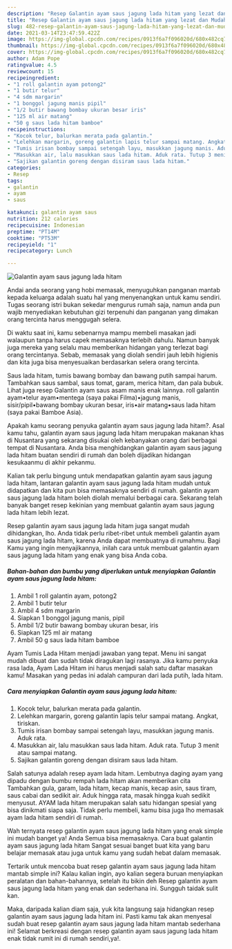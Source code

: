 ```yaml
---
description: "Resep Galantin ayam saus jagung lada hitam yang lezat dan Mudah Dibuat"
title: "Resep Galantin ayam saus jagung lada hitam yang lezat dan Mudah Dibuat"
slug: 482-resep-galantin-ayam-saus-jagung-lada-hitam-yang-lezat-dan-mudah-dibuat
date: 2021-03-14T23:47:59.422Z
image: https://img-global.cpcdn.com/recipes/0913f6a7f096020d/680x482cq70/galantin-ayam-saus-jagung-lada-hitam-foto-resep-utama.jpg
thumbnail: https://img-global.cpcdn.com/recipes/0913f6a7f096020d/680x482cq70/galantin-ayam-saus-jagung-lada-hitam-foto-resep-utama.jpg
cover: https://img-global.cpcdn.com/recipes/0913f6a7f096020d/680x482cq70/galantin-ayam-saus-jagung-lada-hitam-foto-resep-utama.jpg
author: Adam Pope
ratingvalue: 4.5
reviewcount: 15
recipeingredient:
- "1 roll galantin ayam potong2"
- "1 butir telur"
- "4 sdm margarin"
- "1 bonggol jagung manis pipil"
- "1/2 butir bawang bombay ukuran besar iris"
- "125 ml air matang"
- "50 g saus lada hitam bamboe"
recipeinstructions:
- "Kocok telur, balurkan merata pada galantin."
- "Lelehkan margarin, goreng galantin lapis telur sampai matang. Angkat, tiriskan."
- "Tumis irisan bombay sampai setengah layu, masukkan jagung manis. Aduk rata."
- "Masukkan air, lalu masukkan saus lada hitam. Aduk rata. Tutup 3 menit atau sampai matang."
- "Sajikan galantin goreng dengan disiram saus lada hitam."
categories:
- Resep
tags:
- galantin
- ayam
- saus

katakunci: galantin ayam saus 
nutrition: 212 calories
recipecuisine: Indonesian
preptime: "PT14M"
cooktime: "PT53M"
recipeyield: "1"
recipecategory: Lunch

---
```



![Galantin ayam saus jagung lada hitam](https://img-global.cpcdn.com/recipes/0913f6a7f096020d/680x482cq70/galantin-ayam-saus-jagung-lada-hitam-foto-resep-utama.jpg)

Andai anda seorang yang hobi memasak, menyuguhkan panganan mantab kepada keluarga adalah suatu hal yang menyenangkan untuk kamu sendiri. Tugas seorang istri bukan sekedar mengurus rumah saja, namun anda pun wajib menyediakan kebutuhan gizi terpenuhi dan panganan yang dimakan orang tercinta harus menggugah selera.

Di waktu  saat ini, kamu sebenarnya mampu membeli masakan jadi walaupun tanpa harus capek memasaknya terlebih dahulu. Namun banyak juga mereka yang selalu mau memberikan hidangan yang terlezat bagi orang tercintanya. Sebab, memasak yang diolah sendiri jauh lebih higienis dan kita juga bisa menyesuaikan berdasarkan selera orang tercinta. 

Saus lada hitam, tumis bawang bombay dan bawang putih sampai harum. Tambahkan saus sambal, saus tomat, garam, merica hitam, dan pala bubuk. Lihat juga resep Galantin ayam saus asam manis enak lainnya. roll galantin ayam•telur ayam•mentega (saya pakai Filma)•jagung manis, sisir/pipil•bawang bombay ukuran besar, iris•air matang•saus lada hitam (saya pakai Bamboe Asia).

Apakah kamu seorang penyuka galantin ayam saus jagung lada hitam?. Asal kamu tahu, galantin ayam saus jagung lada hitam merupakan makanan khas di Nusantara yang sekarang disukai oleh kebanyakan orang dari berbagai tempat di Nusantara. Anda bisa menghidangkan galantin ayam saus jagung lada hitam buatan sendiri di rumah dan boleh dijadikan hidangan kesukaanmu di akhir pekanmu.

Kalian tak perlu bingung untuk mendapatkan galantin ayam saus jagung lada hitam, lantaran galantin ayam saus jagung lada hitam mudah untuk didapatkan dan kita pun bisa memasaknya sendiri di rumah. galantin ayam saus jagung lada hitam boleh diolah memalui berbagai cara. Sekarang telah banyak banget resep kekinian yang membuat galantin ayam saus jagung lada hitam lebih lezat.

Resep galantin ayam saus jagung lada hitam juga sangat mudah dihidangkan, lho. Anda tidak perlu ribet-ribet untuk membeli galantin ayam saus jagung lada hitam, karena Anda dapat membuatnya di rumahmu. Bagi Kamu yang ingin menyajikannya, inilah cara untuk membuat galantin ayam saus jagung lada hitam yang enak yang bisa Anda coba.

<!--inarticleads1-->

##### Bahan-bahan dan bumbu yang diperlukan untuk menyiapkan Galantin ayam saus jagung lada hitam:

1. Ambil 1 roll galantin ayam, potong2
1. Ambil 1 butir telur
1. Ambil 4 sdm margarin
1. Siapkan 1 bonggol jagung manis, pipil
1. Ambil 1/2 butir bawang bombay ukuran besar, iris
1. Siapkan 125 ml air matang
1. Ambil 50 g saus lada hitam bamboe


Ayam Tumis Lada Hitam menjadi jawaban yang tepat. Menu ini sangat mudah dibuat dan sudah tidak diragukan lagi rasanya. Jika kamu penyuka rasa lada, Ayam Lada Hitam ini harus menjadi salah satu daftar masakan kamu! Masakan yang pedas ini adalah campuran dari lada putih, lada hitam. 

<!--inarticleads2-->

##### Cara menyiapkan Galantin ayam saus jagung lada hitam:

1. Kocok telur, balurkan merata pada galantin.
1. Lelehkan margarin, goreng galantin lapis telur sampai matang. Angkat, tiriskan.
1. Tumis irisan bombay sampai setengah layu, masukkan jagung manis. Aduk rata.
1. Masukkan air, lalu masukkan saus lada hitam. Aduk rata. Tutup 3 menit atau sampai matang.
1. Sajikan galantin goreng dengan disiram saus lada hitam.


Salah satunya adalah resep ayam lada hitam. Lembutnya daging ayam yang dipadu dengan bumbu rempah lada hitam akan memberikan cita Tambahkan gula, garam, lada hitam, kecap manis, kecap asin, saus tiram, saus cabai dan sedikit air. Aduk hingga rata, masak hingga kuah sedikit menyusut. AYAM lada hitam merupakan salah satu hidangan spesial yang bisa dinikmati siapa saja. Tidak perlu membeli, kamu bisa juga lho memasak ayam lada hitam sendiri di rumah. 

Wah ternyata resep galantin ayam saus jagung lada hitam yang enak simple ini mudah banget ya! Anda Semua bisa memasaknya. Cara buat galantin ayam saus jagung lada hitam Sangat sesuai banget buat kita yang baru belajar memasak atau juga untuk kamu yang sudah hebat dalam memasak.

Tertarik untuk mencoba buat resep galantin ayam saus jagung lada hitam mantab simple ini? Kalau kalian ingin, ayo kalian segera buruan menyiapkan peralatan dan bahan-bahannya, setelah itu bikin deh Resep galantin ayam saus jagung lada hitam yang enak dan sederhana ini. Sungguh taidak sulit kan. 

Maka, daripada kalian diam saja, yuk kita langsung saja hidangkan resep galantin ayam saus jagung lada hitam ini. Pasti kamu tak akan menyesal sudah buat resep galantin ayam saus jagung lada hitam mantab sederhana ini! Selamat berkreasi dengan resep galantin ayam saus jagung lada hitam enak tidak rumit ini di rumah sendiri,ya!.

